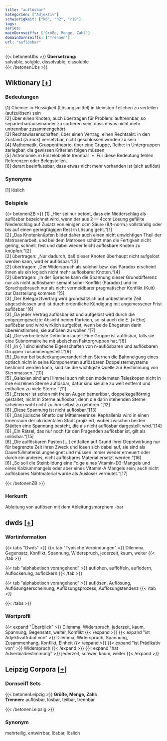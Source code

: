 ```yaml
---
title: "auflösbar"
kategorien: ["Adjektiv"]
schwierigkeit: ["k6", "h2", "r19"]
tags:
series:
mainDornseiffs: ['Größe, Menge, Zahl']
domainDornseiffs: ['Trennen']
url: "auflösbar"
---
```


{{< betonenÜbs >}}
**Übersetzung:**  
solvable, soluble, dissolvable, dissoluble  
{{< /betonenÜbs >}}

## Wiktionary [[+](https://de.wiktionary.org/wiki/auflösbar)]

### Bedeutungen
[1] Chemie: in Flüssigkeit (Lösungsmittel) in kleinsten Teilchen zu verteilen (aufzulösen) sein  
[2] über einen Knoten, auch übertragen für Problem: auftrennbar, so separierbar/auseinander zu sortieren sein, dass etwas nicht mehr untrennbar zusammengehört  
[3] Rechtswissenschaften, über einen Vertrag, einen Rechtsakt: in den Zustand (zurück) versetzbar, nicht geschlossen worden zu sein  
[4] Mathematik, Gruppentheorie, über eine Gruppe, Reihe: in Untergruppen zerlegbar, die gewissen Kriterien folgen müssen  
[5] Astronomie: in Einzelobjekte trennbar  •  Für diese Bedeutung fehlen Referenzen oder Belegstellen.  
[6] derart beeinflussbar, dass etwas nicht mehr vorhanden ist (sich auflöst)  

### Synonyme
[1] löslich  

### Beispiele
{{< betonenZB >}}
[1] „Hier sei nur betont, dass ein Niederschlag als auflösbar bezeichnet wird, wenn der aus 2 — 4ccm Lösung gefällte Niederschlag auf Zusatz von einigen ccm Säure (8/t-norm.) vollständig oder bis auf einen geringfügigen Rest in Lösung geht.“[1]  
[2] „Das Knotenknüpfen bildet daher auch einen nicht unwichtigen Theil der Matrosenarbeit, und bei dem Matrosen schätzt man die Fertigkeit nicht gering, schnell, fest und dabei wieder leicht auflösbare Knoten zu knüpfen.“[2]  
[2] übertragen: „Nur dadurch, daß dieser Knoten überhaupt nicht aufgelöst werden kann, wird er auflösbar.“[3]  
[2] übertragen: „Der Widerspruch als solcher bzw. das Paradox erscheint ihnen als ein logisch nicht mehr auflösbarer Knoten.“[4]  
[2] übertragen: „In der Sprache kann die Spannung dieser Grunddifferenz nur als nicht auflösbarer semantischer Konflikt (Paradox) und im Sprachgebrauch nur als nicht vermeidbarer pragmatischer Konflikt (Kult) zur Darstellung kommen.“[5]  
[3] „Der Belegarztvertrag wird grundsätzlich auf unbestimmte Zeit abgeschlossen und ist durch ordentliche Kündigung mit angemessener Frist auflösbar.“[6]  
[3] „Da jeder Vertrag auflösbar ist und aufgelöst wird durch die entgegengesetzte Absicht beider Parteien, so ist auch die E. [= Ehe] auflösbar und wird wirklich aufgelöst, wenn beide Ehegatten darin übereinstimmen, sie auflösen zu wollen.“[7]  
[4] „Die verbreitetste Definition lautet: Eine Gruppe ist auflösbar, falls sie eine Subnormalreihe mit abelschen Faktorgruppen hat.“[8]  
[4] „In § 1 sind einfache Eigenschaften von n-auflösbaren und auflösbaren Gruppen zusammengestellt.“[9]  
[5] „Da nur bei bedeckungsveränderlichen Sternen die Bahnneigung eines optisch nicht in seine Komponenten auflösbaren Doppelsternsystems bestimmt werden kann, sind sie die wichtigste Quelle zur Bestimmung von Sternmassen.“[10]  
[5] „Galaxien sind am Himmel auch mit den modernsten Teleskopen nicht in ihre einzelnen Sterne auflösbar, dafür sind sie alle zu weit entfernt und enthalten zu viele Sterne.“[11]  
[5] „Ersterer ist schon mit freien Augen bemerkbar, doppelkegelförmig gestaltet, nicht in Sterne auflösbar, denn die darin stehenden Sterne scheinen wohl nicht zu ihm selbst zu gehören.“[12]  
[6] „Diese Spannung ist nicht auflösbar.“[13]  
[6] „Das jüdische Ghetto der Mittelmeerinsel Kephallenia wird in einen Innenraum der okzidentalen Stadt projiziert, wobei zwischen beiden Städten eine Spannung besteht, die als nicht auflösbar dargestellt wird.“[14]  
[6] „Ein Rätsel, das nur noch für den Fragenden auflösbar ist, gilt als unlösbar.“[15]  
[6] „Die auflösbaren Pasten […] entfalten auf Grund ihrer Depotwirkung nur für begrenzte Zeit ihren Zweck und lösen sich dabei auf, sie sind als Dauerfüllmaterial ungeeignet und müssen immer wieder erneuert oder durch ein anderes, nicht auflösbares Material ersetzt werden.“[16]  
[6] „So soll die Steinbildung eine Folge eines Vitamin-D3-Mangels und eines Kalziummangels oder aber eines Vitamin-A Mangels sein; auch nicht auflösbares Nahtmaterial wurde als Auslöser vermutet.“[17]  

{{< /betonenZB >}}
### Herkunft
Ableitung von auflösen mit dem Ableitungsmorphem -bar  



## dwds [[+](https://www.dwds.de/wb/auflösbar)]

### Wortinformation
{{< tabs "Dwds" >}}
{{< tab "Typische Verbindungen" >}}
Dilemma, Gegensatz, Konflikt, Spannung, Widerspruch, jederzeit, kaum, weiter
{{< /tab >}}

{{< tab "alphabetisch vorangehend" >}}
auflohen, auflöffeln, auflodern, Auflockerung, auflockern
{{< /tab >}}

{{< tab "alphabetisch vorangehend" >}}
auflösen, Auflösung, Auflösungserscheinung, Auflösungsprozess, Auflösungstendenz
{{< /tab >}}

{{< /tabs >}}

### Wortprofil
{{< expand "Überblick" >}} Dilemma, Widerspruch, jederzeit, kaum, Spannung, Gegensatz, weiter, Konflikt {{< /expand >}}
{{< expand "ist Adjektivattribut von" >}} Dilemma, Widerspruch, Spannung, Zusammenhang, Konflikt, Einheit {{< /expand >}}
{{< expand "ist Prädikativ von" >}} Widerspruch {{< /expand >}}
{{< expand "hat Adverbialbestimmung" >}} jederzeit, schwer, kaum, weiter {{< /expand >}}

## Leipzig Corpora [[+](https://corpora.uni-leipzig.de/en/res?word=auflösbar&corpusId=deu_newscrawl-public_2018)]

### Dornseiff Sets
{{< betonenLeipzig >}}
**Größe, Menge, Zahl:**  
**Trennen:** auflösbar, lösbar, teilbar, trennbar  

{{< /betonenLeipzig >}}

### Synonym
mehrteilig, entwirrbar, lösbar, löslich

